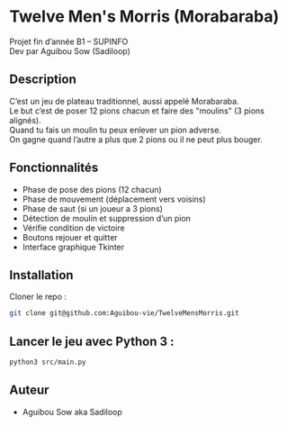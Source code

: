 # Twelve Men's Morris (Morabaraba)  
Projet fin d’année B1 – SUPINFO  
Dev par Aguibou Sow (Sadiloop)  

## Description  
C’est un jeu de plateau traditionnel, aussi appelé Morabaraba.  
Le but c’est de poser 12 pions chacun et faire des "moulins" (3 pions alignés).  
Quand tu fais un moulin tu peux enlever un pion adverse.  
On gagne quand l’autre a plus que 2 pions ou il ne peut plus bouger.  

## Fonctionnalités  
- Phase de pose des pions (12 chacun)  
- Phase de mouvement (déplacement vers voisins)  
- Phase de saut (si un joueur a 3 pions)  
- Détection de moulin et suppression d’un pion  
- Vérifie condition de victoire  
- Boutons rejouer et quitter  
- Interface graphique Tkinter  

## Installation  
Cloner le repo :  
```bash
git clone git@github.com:Aguibou-vie/TwelveMensMorris.git
```
## Lancer le jeu avec Python 3 :
```bash
python3 src/main.py
```
## Auteur
- Aguibou Sow aka Sadiloop


